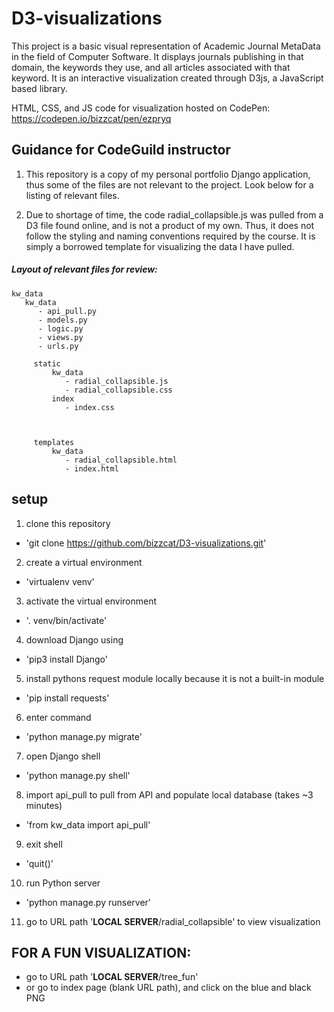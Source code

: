 # D3-visualizations
This project is a basic visual representation of Academic Journal MetaData in the field of Computer Software. It displays journals publishing in that domain, the keywords they use, and all articles associated with that keyword. It is an interactive visualization created through D3js, a JavaScript based library.

HTML, CSS, and JS code for visualization hosted on CodePen: https://codepen.io/bizzcat/pen/ezpryq


## Guidance for CodeGuild instructor
1. This repository is a copy of my personal portfolio Django application, thus some of the files are not relevant to the project. Look below for a listing of relevant files.

2. Due to shortage of time, the code radial_collapsible.js was pulled from a D3 file found online, and is not a product of my own. Thus, it does not follow the styling and naming conventions required by the course. It is simply a borrowed template for visualizing the data I have pulled.

##### Layout of relevant files for review:
    kw_data
       kw_data
          - api_pull.py
          - models.py
          - logic.py
          - views.py
          - urls.py

         static
             kw_data
                - radial_collapsible.js        
                - radial_collapsible.css
             index
                - index.css   



         templates
             kw_data
                - radial_collapsible.html
                - index.html


## setup

1. clone this repository
  - 'git clone https://github.com/bizzcat/D3-visualizations.git'

2. create a virtual environment
  - 'virtualenv venv'

3. activate the virtual environment
  - '. venv/bin/activate'

4. download Django using
  - 'pip3 install Django'

5. install pythons request module locally because it is not a built-in module
  - 'pip install requests'

6. enter command
  - 'python manage.py migrate'

7. open Django shell
  - 'python manage.py shell'

8. import api_pull to pull from API and populate local database (takes ~3 minutes)
  - 'from kw_data import api_pull'

9. exit shell
  - 'quit()'

10. run Python server
  - 'python manage.py runserver'

11. go to URL path '**LOCAL SERVER**/radial_collapsible' to view visualization





## FOR A FUN VISUALIZATION:
  - go to URL path '**LOCAL SERVER**/tree_fun'
  - or go to index page (blank URL path), and click on the blue and black PNG
